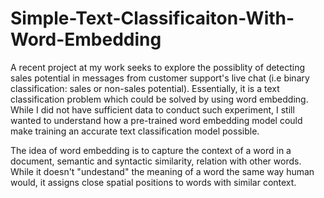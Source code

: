 # Simple-Text-Classificaiton-With-Word-Embedding

A recent project at my work seeks to explore the possiblity of detecting sales potential in messages from customer support's live chat (i.e binary classification: sales or non-sales potential). Essentially, it is a text classification problem which could be solved by using word embedding. While I did not have sufficient data to conduct such experiment, I still wanted to understand how a pre-trained word embedding model could make training an accurate text classification model possible.


The idea of word embedding is to capture the context of a word in a document, semantic and syntactic similarity, relation with other words. While it doesn't "undestand" the meaning of a word the same way human would, it assigns close spatial positions to words with similar context.
